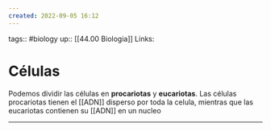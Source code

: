 ```yaml
---
created: 2022-09-05 16:12
---
```

tags:: #biology 
up:: [[44.00 Biologia]]
Links: 
# Células
Podemos dividir las células en **procariotas** y **eucariotas**. Las células procariotas tienen el [[ADN]] disperso por toda la celula, mientras que las eucariotas contienen su [[ADN]] en un nucleo
___
